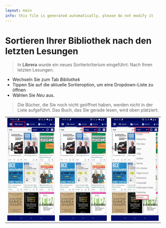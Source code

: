 ```yaml
---
layout: main
info: this file is generated automatically, please do not modify it
---
```


# Sortieren Ihrer Bibliothek nach den letzten Lesungen

> In **Librera** wurde ein neues Sortierkriterium eingeführt: Nach Ihren letzten Lesungen.

* Wechseln Sie zum Tab _Bibliothek_
* Tippen Sie auf die aktuelle Sortieroption, um eine Dropdown-Liste zu öffnen
* Wählen Sie _Neu_ aus.

> Die Bücher, die Sie noch nicht geöffnet haben, werden nicht in der Liste aufgeführt. Das Buch, das Sie gerade lesen, wird oben platziert.

||||
|-|-|-|
|![](1.jpg)|![](2.jpg)|![](3.jpg)|
